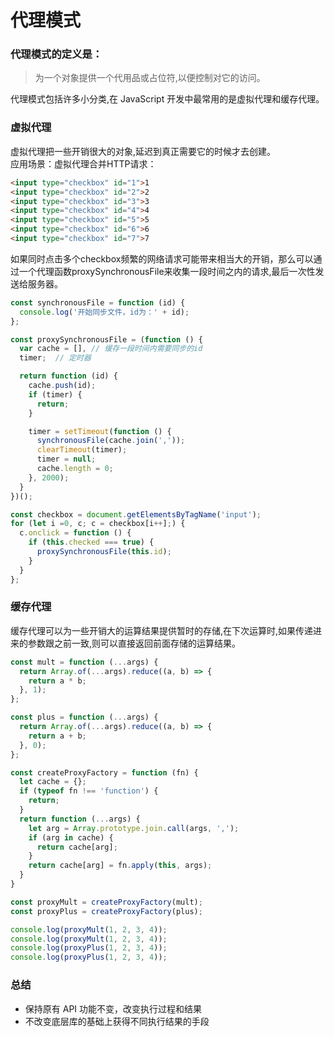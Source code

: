 # 代理模式
### 代理模式的定义是：
> 为一个对象提供一个代用品或占位符,以便控制对它的访问。

代理模式包括许多小分类,在 JavaScript 开发中最常用的是虚拟代理和缓存代理。

### 虚拟代理
虚拟代理把一些开销很大的对象,延迟到真正需要它的时候才去创建。  
应用场景：虚拟代理合并HTTP请求：  
``` HTML
<input type="checkbox" id="1">1
<input type="checkbox" id="2">2
<input type="checkbox" id="3">3
<input type="checkbox" id="4">4
<input type="checkbox" id="5">5
<input type="checkbox" id="6">6
<input type="checkbox" id="7">7
```
如果同时点击多个checkbox频繁的网络请求可能带来相当大的开销，那么可以通过一个代理函数proxySynchronousFile来收集一段时间之内的请求,最后一次性发送给服务器。

``` JavaScript
const synchronousFile = function (id) {
  console.log('开始同步文件，id为：' + id);
};

const proxySynchronousFile = (function () {
  var cache = [], // 缓存一段时间内需要同步的id
  timer;  // 定时器

  return function (id) {
    cache.push(id);
    if (timer) {
      return;
    }

    timer = setTimeout(function () {
      synchronousFile(cache.join(','));
      clearTimeout(timer);
      timer = null;
      cache.length = 0;
    }, 2000);
  }
})();

const checkbox = document.getElementsByTagName('input');
for (let i =0, c; c = checkbox[i++];) {
  c.onclick = function () {
    if (this.checked === true) {
      proxySynchronousFile(this.id);
    }
  }
};
```

### 缓存代理
缓存代理可以为一些开销大的运算结果提供暂时的存储,在下次运算时,如果传递进来的参数跟之前一致,则可以直接返回前面存储的运算结果。  
``` javascript
const mult = function (...args) {
  return Array.of(...args).reduce((a, b) => {
    return a * b;
  }, 1);
};

const plus = function (...args) {
  return Array.of(...args).reduce((a, b) => {
    return a + b;
  }, 0);
};

const createProxyFactory = function (fn) {
  let cache = {};
  if (typeof fn !== 'function') {
    return;
  }
  return function (...args) {
    let arg = Array.prototype.join.call(args, ',');
    if (arg in cache) {
      return cache[arg];
    }
    return cache[arg] = fn.apply(this, args);
  }
}

const proxyMult = createProxyFactory(mult);
const proxyPlus = createProxyFactory(plus);

console.log(proxyMult(1, 2, 3, 4));
console.log(proxyMult(1, 2, 3, 4));
console.log(proxyPlus(1, 2, 3, 4));
console.log(proxyPlus(1, 2, 3, 4));
```

### 总结
- 保持原有 API 功能不变，改变执行过程和结果
- 不改变底层库的基础上获得不同执行结果的手段
